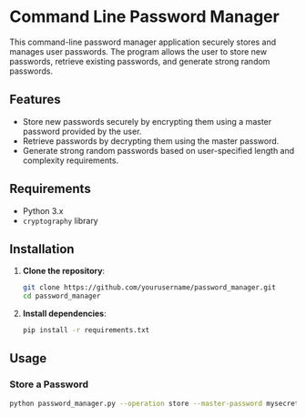 # Command Line Password Manager

This command-line password manager application securely stores and manages user passwords. The program allows the user to store new passwords, retrieve existing passwords, and generate strong random passwords.

## Features

- Store new passwords securely by encrypting them using a master password provided by the user.
- Retrieve passwords by decrypting them using the master password.
- Generate strong random passwords based on user-specified length and complexity requirements.

## Requirements

- Python 3.x
- `cryptography` library

## Installation

1. **Clone the repository**:
    ```sh
    git clone https://github.com/yourusername/password_manager.git
    cd password_manager
    ```

2. **Install dependencies**:
    ```sh
    pip install -r requirements.txt
    ```

## Usage

### Store a Password

```sh
python password_manager.py --operation store --master-password mysecretpassword --service gmail --password mygmailpassword
